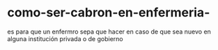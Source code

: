 # como-ser-cabron-en-enfermeria-
es para que un enfermro sepa que hacer en caso de que sea nuevo en alguna institución privada o de gobierno  
